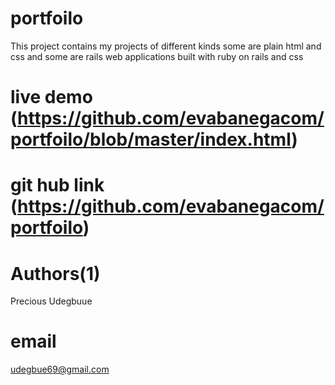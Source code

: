 # portfoilo
This project contains my projects of different kinds 
some are plain html and css and some are rails web applications
built with ruby on rails and css
# live demo (https://github.com/evabanegacom/portfoilo/blob/master/index.html)
# git hub link (https://github.com/evabanegacom/portfoilo)

# Authors(1)
Precious Udegbuue

# email

udegbue69@gmail.com

